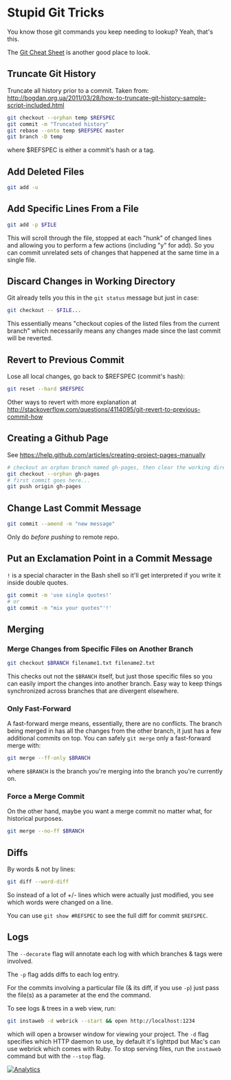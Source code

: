 # Stupid Git Tricks

You know those git commands you keep needing to lookup? Yeah, that's this.

The [Git Cheat Sheet](http://byte.kde.org/~zrusin/git/git-cheat-sheet-medium.png) is another good place to look.

## Truncate Git History

Truncate all history prior to a commit. Taken from: http://bogdan.org.ua/2011/03/28/how-to-truncate-git-history-sample-script-included.html

```sh
git checkout --orphan temp $REFSPEC
git commit -m "Truncated history"
git rebase --onto temp $REFSPEC master
git branch -D temp
```

where $REFSPEC is either a commit's hash or a tag.

## Add Deleted Files

```sh
git add -u
```

## Add Specific Lines From a File

```sh
git add -p $FILE
```

This will scroll through the file, stopped at each "hunk" of changed lines and allowing you to perform a few actions (including "y" for add). So you can commit unrelated sets of changes that happened at the same time in a single file.

## Discard Changes in Working Directory

Git already tells you this in the `git status` message but just in case:

```sh
git checkout -- $FILE...
```

This essentially means "checkout copies of the listed files from the current branch" which necessarily means any changes made since the last commit will be reverted.

## Revert to Previous Commit

Lose all local changes, go back to $REFSPEC (commit's hash):

```sh
git reset --hard $REFSPEC
```

Other ways to revert with more explanation at http://stackoverflow.com/questions/4114095/git-revert-to-previous-commit-how

## Creating a Github Page

See https://help.github.com/articles/creating-project-pages-manually

```sh
# checkout an orphan branch named gh-pages, then clear the working directory
git checkout --orphan gh-pages
# first commit goes here...
git push origin gh-pages
```

## Change Last Commit Message

```sh
git commit --amend -m "new message"
```

Only do _before pushing_ to remote repo.

## Put an Exclamation Point in a Commit Message

`!` is a special character in the Bash shell so it'll get interpreted if you write it inside double quotes.

```sh
git commit -m 'use single quotes!'
# or
git commit -m "mix your quotes"'!'
```

## Merging

### Merge Changes from Specific Files on Another Branch

```sh
git checkout $BRANCH filename1.txt filename2.txt
```

This checks out not the `$BRANCH` itself, but just those specific files so you can easily import the changes into another branch. Easy way to keep things synchronized across branches that are divergent elsewhere.

### Only Fast-Forward

A fast-forward merge means, essentially, there are no conflicts. The branch being merged in has all the changes from the other branch, it just has a few additional commits on top. You can safely `git merge` only a fast-forward merge with:

```sh
git merge --ff-only $BRANCH
```

where `$BRANCH` is the branch you're merging into the branch you're currently on.

### Force a Merge Commit

On the other hand, maybe you want a merge commit no matter what, for historical purposes.

```sh
git merge --no-ff $BRANCH
```

## Diffs

By words & not by lines:

```sh
git diff --word-diff
```

So instead of a lot of +/- lines which were actually just modified, you see which words were changed on a line.

You can use `git show #REFSPEC` to see the full diff for commit `$REFSPEC`.

## Logs

The `--decorate` flag will annotate each log with which branches & tags were involved.

The `-p` flag adds diffs to each log entry.

For the commits involving a particular file (& its diff, if you use `-p`) just pass the file(s) as a parameter at the end the command.

To see logs & trees in a web view, run:

```sh
git instaweb -d webrick --start && open http://localhost:1234
```

which will open a browser window for viewing your project. The `-d` flag specifies which HTTP daemon to use, by default it's lighttpd but Mac's can use webrick which comes with Ruby. To stop serving files, run the `instaweb` command but with the `--stop` flag.

[![Analytics](https://ga-beacon.appspot.com/UA-29080462-2/the-one-true-gitignore/stupid-git-tricks?pixel)](https://github.com/igrigorik/ga-beacon)
